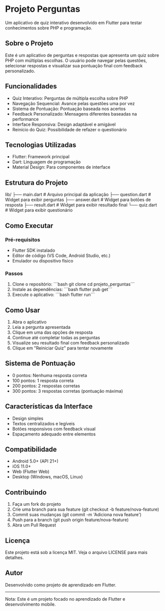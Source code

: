 # Projeto Perguntas

Um aplicativo de quiz interativo desenvolvido em Flutter para testar conhecimentos sobre PHP e programação.

## Sobre o Projeto

Este é um aplicativo de perguntas e respostas que apresenta um quiz sobre PHP com múltiplas escolhas. O usuário pode navegar pelas questões, selecionar respostas e visualizar sua pontuação final com feedback personalizado.

## Funcionalidades

- Quiz Interativo: Perguntas de múltipla escolha sobre PHP
- Navegação Sequencial: Avance pelas questões uma por vez
- Sistema de Pontuação: Pontuação baseada nos acertos
- Feedback Personalizado: Mensagens diferentes baseadas na performance
- Interface Responsiva: Design adaptável e amigável
- Reinício do Quiz: Possibilidade de refazer o questionário

## Tecnologias Utilizadas

- Flutter: Framework principal
- Dart: Linguagem de programação
- Material Design: Para componentes de interface

## Estrutura do Projeto
lib/
├── main.dart              # Arquivo principal da aplicação
├── question.dart          # Widget para exibir perguntas
├── answer.dart         # Widget para botões de resposta
├── result.dart        # Widget para exibir resultado final
└── quiz.dart        # Widget para exibir questionário

## Como Executar

### Pré-requisitos
- Flutter SDK instalado
- Editor de código (VS Code, Android Studio, etc.)
- Emulador ou dispositivo físico

### Passos
1. Clone o repositório:
´´´bash
git clone <url-do-repositorio>
cd projeto_perguntas´´´
2. Instale as dependências:
´´´bash 
flutter pub get´´´
3. Execute o aplicativo:
´´´bash 
flutter run´´´

## Como Usar

1. Abra o aplicativo
2. Leia a pergunta apresentada
3. Clique em uma das opções de resposta
4. Continue até completar todas as perguntas
5. Visualize seu resultado final com feedback personalizado
6. Clique em "Reiniciar Quiz" para tentar novamente

## Sistema de Pontuação

- 0 pontos: Nenhuma resposta correta
- 100 pontos: 1 resposta correta
- 200 pontos: 2 respostas corretas
- 300 pontos: 3 respostas corretas (pontuação máxima)

## Características da Interface

- Design simples
- Textos centralizados e legíveis
- Botões responsivos com feedback visual
- Espaçamento adequado entre elementos

## Compatibilidade

- Android 5.0+ (API 21+)
- iOS 11.0+
- Web (Flutter Web)
- Desktop (Windows, macOS, Linux)

## Contribuindo

1. Faça um fork do projeto
2. Crie uma branch para sua feature (git checkout -b feature/nova-feature)
3. Commit suas mudanças (git commit -m 'Adiciona nova feature')
4. Push para a branch (git push origin feature/nova-feature)
5. Abra um Pull Request

## Licença

Este projeto está sob a licença MIT. Veja o arquivo LICENSE para mais detalhes.

## Autor

Desenvolvido como projeto de aprendizado em Flutter.

---

Nota: Este é um projeto focado no aprendizado de Flutter e desenvolvimento mobile.